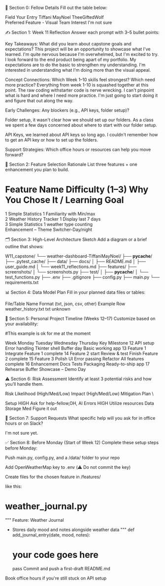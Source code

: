 🔖 Section 0: Fellow Details
Fill out the table below:

Field	Your Entry
Tiffani MayNoel	
TheeGiftedWolf	
Preferred Feature - Visual 
Team Interest	I'm not sure


✍️ Section 1: Week 11 Reflection
Answer each prompt with 3–5 bullet points:

Key Takeaways: What did you learn about capstone goals and expectations?
This project will be an opportunity to showcase what I've learned. I'm quite nervous because I'm overwhelmed, but I'm excited to try. I look forward to the end product being apart of my portfolio. My expectations are to do the basic to strengthen my understanding. I'm interested in understanding what I'm doing more than the visual appeal. 

Concept Connections: Which Week 1–10 skills feel strongest? Which need more practice?
Everything from week 1-10 is squashed together at this point. The raw coding withstarter code is nerve wrecking. I can't pinpoint what is hard and where I need more practice. I'm just going to start doing it and figure that out along the way. 

Early Challenges: Any blockers (e.g., API keys, folder setup)?

Folder setup, it wasn't clear how we should set up our folders. As a class we spent a few days concerned about where to start with our folder setup. 

API Keys, we learned about API keys so long ago. I couldn't remember how to get an API key or how to set up the folders. 

Support Strategies: Which office hours or resources can help you move forward?

🧠 Section 2: Feature Selection Rationale
List three features + one enhancement you plan to build.

#	Feature Name	Difficulty (1–3)	Why You Chose It / Learning Goal
1	Simple Statistics        1                   Familiarity with Min/max  		
2	Weather History Tracker  1              Display last 7 days		
3	Simple Statistics        1              weather type counting		
Enhancement		–	Theme Switcher-Day/night 


🗂️ Section 3: High-Level Architecture Sketch
Add a diagram or a brief outline that shows:

W11_capstone/
└── weather-dashboard-TiffaniMayNoel/
    ├── __pycache__/
    ├── .pytest_cache/
    ├── data/
    ├── docs/
    │   ├── README.md
    │   ├── user_guide.md
    │   └── week11_reflections.md
    ├── features/
    ├── screenshots/
    │   └── screenshots.py
    ├── test/
    │   ├── __pycache__/
    │   └── test_functions.py
    ├── .env
    ├── .gitignore
    ├── config.py
    ├── main.py
    └── requirements.txt


📊 Section 4: Data Model Plan
Fill in your planned data files or tables:

File/Table Name	Format (txt, json, csv, other)	Example Row
weather_history.txt	txt	unknown


📆 Section 5: Personal Project Timeline (Weeks 12–17)
Customize based on your availability:

#This example is ok for me at the moment

Week	Monday	Tuesday	Wednesday	Thursday	Key Milestone
12	API setup	Error handling	Tkinter shell	Buffer day	Basic working app
13	Feature 1			Integrate	Feature 1 complete
14	Feature 2 start		Review & test	Finish	Feature 2 complete
15	Feature 3	Polish UI	Error passing	Refactor	All features complete
16	Enhancement	Docs	Tests	Packaging	Ready-to-ship app
17	Rehearse	Buffer	Showcase	–	Demo Day

⚠️ Section 6: Risk Assessment
Identify at least 3 potential risks and how you’ll handle them.

Risk	Likelihood (High/Med/Low)	Impact (High/Med/Low)	Mitigation Plan
\

Setup         HIGH                   Ask for help-fellow,OH, AI
Errors         HIGH                 Utilize resources
Data Storage    Med                    Figure it out


🤝 Section 7: Support Requests
What specific help will you ask for in office hours or on Slack?

I'm not sure yet. 


✅ Section 8: Before Monday (Start of Week 12)
Complete these setup steps before Monday:

Push main.py, config.py, and a /data/ folder to your repo

Add OpenWeatherMap key to .env (⚠️ Do not commit the key)

Create files for the chosen feature in /features/ 

like this:
# weather_journal.py
"""
Feature: Weather Journal
- Stores daily mood and notes alongside weather data
"""
def add_journal_entry(date, mood, notes):
    # your code goes here
    pass
Commit and push a first-draft README.md

Book office hours if you're still stuck on API setup

